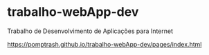 # trabalho-webApp-dev
 Trabalho de Desenvolvimento de Aplicações para Internet

 https://pomptrash.github.io/trabalho-webApp-dev/pages/index.html
